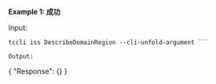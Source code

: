 **Example 1: 成功**

 

Input: 

```
tccli iss DescribeDomainRegion --cli-unfold-argument ```

Output: 
```
{
    "Response": {}
}
```

